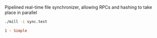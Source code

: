 Pipelined real-time file synchronizer, allowing RPCs and hashing to take place
in parallel

```bash
./mill -i sync.test
```

```diff
1 - Simple
```